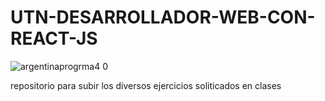 # UTN-DESARROLLADOR-WEB-CON-REACT-JS

![argentinaprogrma4 0](https://github.com/JavierSalguero/UTN-DESARROLLADOR-WEB-CON-REACT-JS/assets/124366845/40647e6d-33fb-48fa-ad0b-f72a0a0bc66c)

repositorio para subir los diversos ejercicios soliticados en clases
